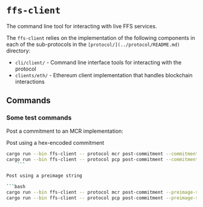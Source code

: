 # `ffs-client`

The command line tool for interacting with live FFS services.

The `ffs-client` relies on the implementation of the following components in each of the sub-protocols in the `[protocol/](../protocol/README.md)` directory:

- `cli/client/` - Command line interface tools for interacting with the protocol
- `clients/eth/` - Ethereum client implementation that handles blockchain interactions

## Commands

### Some test commands

Post a commitment to an MCR implementation:

Post using a hex-encoded commitment

```bash
cargo run --bin ffs-client -- protocol mcr post-commitment --commitment-hex <hex>
cargo run --bin ffs-client -- protocol pcp post-commitment --commitment-hex <hex>
    ```

Post using a preimage string

```bash
cargo run --bin ffs-client -- protocol mcr post-commitment --preimage-string <string>
cargo run --bin ffs-client -- protocol pcp post-commitment --preimage-string <string>
```
